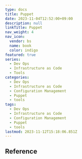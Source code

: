 ```yaml
---
type: docs
title: Puppet
date: 2023-11-04T12:52:00+09:00
description: null
linkTitle: Puppet
nav_weight: 4
nav_icon:
  vendor: bs
  name: book
  color: indigo
featured: true
series:
  - Dev Ops
  - Infrastructure as Code
  - Tools
categories:
  - Dev Ops
  - Infrastructure as Code
  - Configuration Management
  - Puppet
  - tools
tags:
  - Dev Ops
  - Infrastructure as Code
  - Configuration Management
  - Puppet
  - tools
lastmod: 2023-11-12T15:18:06.851Z
---
```


## Reference
